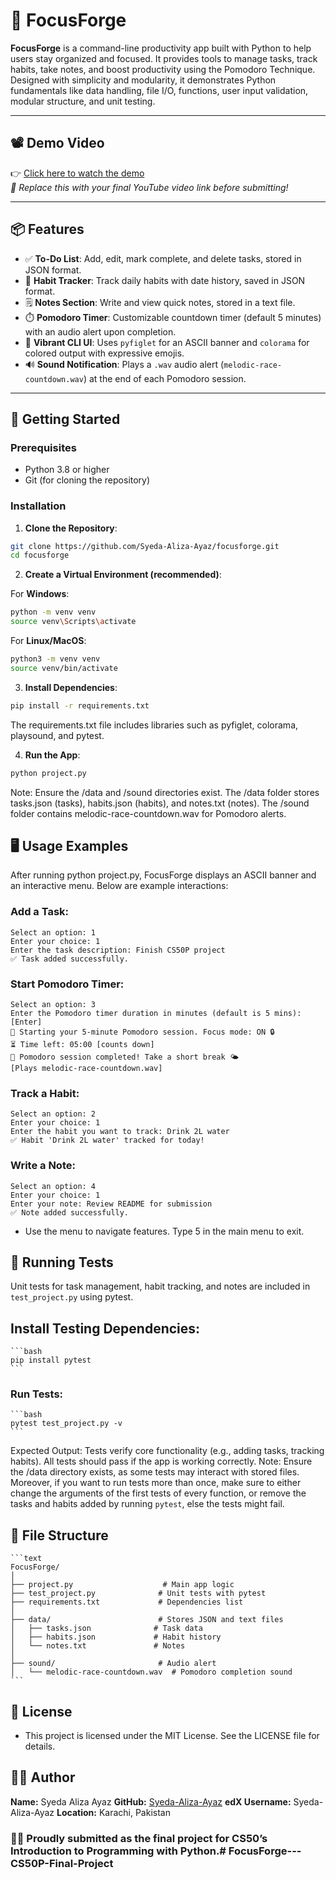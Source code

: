 # 🎯 FocusForge

**FocusForge** is a command-line productivity app built with Python to help users stay organized and focused. It provides tools to manage tasks, track habits, take notes, and boost productivity using the Pomodoro Technique. Designed with simplicity and modularity, it demonstrates Python fundamentals like data handling, file I/O, functions, user input validation, modular structure, and unit testing.

---

## 📽️ Demo Video

👉 [Click here to watch the demo](#)  
*🔖 Replace this with your final YouTube video link before submitting!*

---

## 📦 Features

- ✅ **To-Do List**: Add, edit, mark complete, and delete tasks, stored in JSON format.
- 🔁 **Habit Tracker**: Track daily habits with date history, saved in JSON format.
- 🗒️ **Notes Section**: Write and view quick notes, stored in a text file.
- ⏱️ **Pomodoro Timer**: Customizable countdown timer (default 5 minutes) with an audio alert upon completion.
- 🎨 **Vibrant CLI UI**: Uses `pyfiglet` for an ASCII banner and `colorama` for colored output with expressive emojis.
- 🔊 **Sound Notification**: Plays a `.wav` audio alert (`melodic-race-countdown.wav`) at the end of each Pomodoro session.

---

## 🚀 Getting Started

### Prerequisites
- Python 3.8 or higher
- Git (for cloning the repository)

### Installation


1. **Clone the Repository**:

```bash
git clone https://github.com/Syeda-Aliza-Ayaz/focusforge.git
cd focusforge
```


2. **Create a Virtual Environment (recommended)**:

For **Windows**:
```bash
python -m venv venv
source venv\Scripts\activate
```

For **Linux/MacOS**:
```bash
python3 -m venv venv
source venv/bin/activate
```

3. **Install Dependencies**:

```bash
pip install -r requirements.txt
```

The requirements.txt file includes libraries such as pyfiglet, colorama, playsound, and pytest.

4. **Run the App**:

```bash
python project.py
```

Note: Ensure the /data and /sound directories exist. The /data folder stores tasks.json (tasks), habits.json (habits), and notes.txt (notes). The /sound folder contains melodic-race-countdown.wav for Pomodoro alerts.

## 🖥️ Usage Examples
After running python project.py, FocusForge displays an ASCII banner and an interactive menu. Below are example interactions:


### Add a Task:

```text
Select an option: 1
Enter your choice: 1
Enter the task description: Finish CS50P project
✅ Task added successfully.
```


### Start Pomodoro Timer:

```text
Select an option: 3
Enter the Pomodoro timer duration in minutes (default is 5 mins): [Enter]
🍅 Starting your 5-minute Pomodoro session. Focus mode: ON 🔒
⏳ Time left: 05:00 [counts down]
🔔 Pomodoro session completed! Take a short break 🌤️
[Plays melodic-race-countdown.wav]
```

### Track a Habit:

```text
Select an option: 2
Enter your choice: 1
Enter the habit you want to track: Drink 2L water
✅ Habit 'Drink 2L water' tracked for today!
```

### Write a Note:

```text
Select an option: 4
Enter your choice: 1
Enter your note: Review README for submission
✅ Note added successfully.
```

- Use the menu to navigate features. Type 5 in the main menu to exit.

## 🧪 Running Tests
Unit tests for task management, habit tracking, and notes are included in `test_project.py` using pytest.

## Install Testing Dependencies:
    ```bash
    pip install pytest
    ```
    
### Run Tests:
    ```bash
    pytest test_project.py -v
    ```
    
Expected Output: Tests verify core functionality (e.g., adding tasks, tracking habits). All tests should pass if the app is working correctly.
Note: Ensure the /data directory exists, as some tests may interact with stored files. Moreover, if you want to run tests more than once, make sure to either change the arguments of the first tests of every function, or remove the tasks and habits added by running `pytest`, else the tests might fail.

## 📂 File Structure
    ```text
    FocusForge/  
    │  
    ├── project.py                    # Main app logic  
    ├── test_project.py              # Unit tests with pytest  
    ├── requirements.txt             # Dependencies list  
    │  
    ├── data/                        # Stores JSON and text files  
    │   ├── tasks.json              # Task data  
    │   ├── habits.json             # Habit history  
    │   └── notes.txt               # Notes  
    │  
    ├── sound/                       # Audio alert  
    │   └── melodic-race-countdown.wav  # Pomodoro completion sound  
    ```
    
## 📄 License  
- This project is licensed under the MIT License. See the LICENSE file for details.

## 👩‍💻 Author
**Name:** Syeda Aliza Ayaz
**GitHub:** [Syeda-Aliza-Ayaz](YOUR_GITHUB_LINK_HERE)
**edX Username:** Syeda-Aliza-Ayaz
**Location:** Karachi, Pakistan

### 🙌🏻 Proudly submitted as the final project for CS50’s Introduction to Programming with Python.#   F o c u s F o r g e - - - C S 5 0 P - F i n a l - P r o j e c t 
 
 
